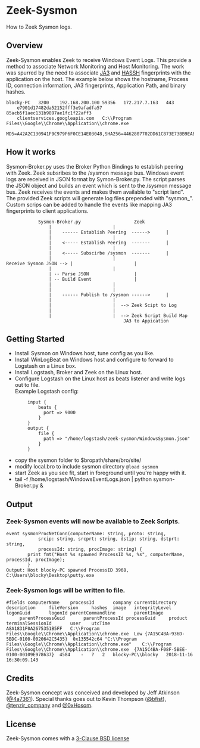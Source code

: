 # Zeek-Sysmon
How to Zeek Sysmon logs.

## Overview
Zeek-Sysmon enables Zeek to receive Windows Event Logs.  This provide a method to associate Network Monitoring and Host Monitoring.  The work was spurred by the need to associate [JA3](https://engineering.salesforce.com/open-sourcing-ja3-92c9e53c3c41) and [HASSH](https://engineering.salesforce.com/open-sourcing-hassh-abed3ae5044c) fingerprints with the application on the host.  The example below shows the hostname, Process ID, connection information, JA3 fingerprints, Application Path, and binary hashes.
~~~
blocky-PC	3200	192.168.200.100	59356	172.217.7.163	443	
	e7901d17482da52152fff3e9afadfa57	85acb5f1aec131b9897ae1fc1f22aff3
	clientservices.googleapis.com	C:\\Program Files\\Google\\Chrome\\Application\\chrome.exe
	MD5=A42A2C130941F9C979F6F0CE14E03048,SHA256=4462807702DD61C873E73BB9EAB13B6EEFA6464311AA8A1831F0A2675351B5FF
~~~

## How it works
Sysmon-Broker.py uses the Broker Python Bindings to establish peering with Zeek.  Zeek subsribes to the /sysmon message bus.  Windows event logs are received in JSON format by Symon-Broker.py.  The script parses the JSON object and builds an event which is sent to the /sysmon message bus.  Zeek receives the events and makes them available to "script land".  The provided Zeek scripts will generate log files prepended with "sysmon_".  Custom scrips can be added to handle the events like mapping JA3 fingerprints to client applications.
```
			Sysmon-Broker.py					Zeek
				|						|
				|    ------ Establish Peering  ------>		|
				|						|
				|    <----- Establish Peering  -------		|
				|						|
				|    <----- Subscirbe /sysmon  -------		|
				|						|
Receive Sysmon JSON	-->	|						|
				|						|
				| -- Parse JSON					|
				| -- Build Event				|
				|						|
				|						|
				|    ------ Publish to /sysmon ------>		|
				|						|
				|						|  --> Zeek Scipt to Log 
				|						|
				|						|  --> Zeek Script Build Map 
											JA3 to Appication
```
## Getting Started

- Install Sysmon on Windows host, tune config as you like.
- Install WinLogBeat on Windows host and configure to forward to Logstash on a Linux box.
- Install Logstash, Broker and Zeek on the Linux host.
- Configure Logstash on the Linux host as beats listener and write logs out to file.  
	Example Logstash config:
```
		input {
			beats {
			  port => 9000
			}
		}
		output {
			file {
			  path => "/home/logstash/zeek-sysmon/WindowsSysmon.json"
			}
		}
```
- copy the sysmon folder to $bropath/share/bro/site/
- modify local.bro to include sysmon directory  ```@load sysmon```
- start Zeek as you see fit, start in foreground until you're happy with it.
- tail -f /home/logstash/WindowsEventLogs.json | python sysmon-Broker.py &


## Output
### Zeek-Sysmon events will now be available to Zeek Scripts.
~~~
event sysmonProcNetConn(computerName: string, proto: string, 
			srcip: string, srcprt: string, dstip: string, dstprt: string, 
			processId: string, procImage: string) {
		print fmt("Host %s spawned ProcessID %s, %s", computerName, processId, procImage);
		}
Output: Host blocky-PC spawned ProcessID 3968, C:\Users\blocky\Desktop\putty.exe
~~~
### Zeek-Sysmon logs will be written to file.
```
#fields computerName    processId       company currentDirectory        description     fileVersion     hashes  image   integrityLevel  logonGuid       logonId parentCommandline       parentImage
     parentProcessGuid       parentProcessId processGuid     product terminalSessionId       user    utcTime
A8A1831F0A2675351B5FF	C:\\Program Files\\Google\\Chrome\\Application\\chrome.exe	Low	{7A15C4BA-936D-5BDC-0100-0020642C5435}	0x135542c64	"C:\\Program Files\\Google\\Chrome\\Application\\chrome.exe" 	C:\\Program Files\\Google\\Chrome\\Application\\chrome.exe	{7A15C4BA-F08F-5BEE-0100-00109E978637}	4584	-	?	2	blocky-PC\\blocky	2018-11-16 16:30:09.143
```
## Credits
Zeek-Sysmon concept was conceived and developed by Jeff Atkinson ([@4a7361](https://twitter.com/4a7361)).  Special thanks goes out to Kevin Thompson ([@bfist](https://twitter.com/bfist)), [@tenzir_company](https://twitter.com/tenzir_company) and [@0xHosom](https://twitter.com/0xHosom).

## License
Zeek-Sysmon comes with a [3-Clause BSD license](./LICENSE.txt)
